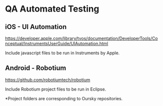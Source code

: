 # QA Automated Testing

## iOS - UI Automation

https://developer.apple.com/library/tvos/documentation/DeveloperTools/Conceptual/InstrumentsUserGuide/UIAutomation.html

Include javascript files to be run in Instruments by Apple.

## Android - Robotium

https://github.com/robotiumtech/robotium

Include Robotium project files to be run in Eclipse.

*Project folders are corresponding to Oursky repositories.
